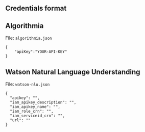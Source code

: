 ## Credentials format

## Algorithmia

File: `algorithmia.json`

```
{
    "apiKey":"YOUR-API-KEY"
}
```

## Watson Natural Language Understanding

File: `watson-nlu.json`

```
{
  "apikey": "",
  "iam_apikey_description": "",
  "iam_apikey_name": "",
  "iam_role_crn": "",
  "iam_serviceid_crn": "",
  "url": ""
}
```